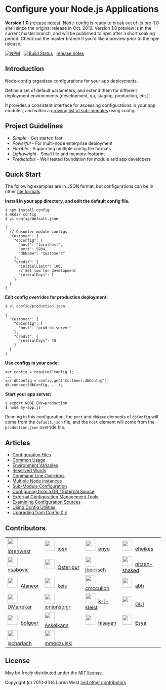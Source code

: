 Configure your Node.js Applications
===================================

**Version 1.0** ([release notes](https://github.com/lorenwest/node-config/wiki/Upgrading-From-Config-0.x)): Node-config is ready to break out of its pre-1.0 shell since the original release in Oct. 2010.  Version 1.0 preview is in the current master branch, and will be published to npm after a short soaking period. Check out the master branch if you'd like a preview prior to the npm release.

[![NPM](https://nodei.co/npm/config.svg?downloads=true&stars=true)](https://nodei.co/npm/config/)&nbsp;&nbsp;
[![Build Status](https://secure.travis-ci.org/lorenwest/node-config.svg?branch=master)](https://travis-ci.org/lorenwest/node-config)&nbsp;&nbsp;
[release notes](https://github.com/lorenwest/node-config/master/History.md)

Introduction
------------

Node-config organizes configurations for your app deployments.

Define a set of default parameters,
and extend them for different deployment environments (development, qa,
staging, production, etc.).

It provides a consistent interface for accessing configurations in your app modules, and within a [growing list of sub-modules](https://www.npmjs.org/browse/depended/config) using config.

Project Guidelines
------------------

* *Simple* - Get started fast
* *Powerful* - For multi-node enterprise deployment
* *Flexible* - Supporting multiple config file formats
* *Lightweight* - Small file and memory footprint
* *Predictable* - Well tested foundation for module and app developers

Quick Start
---------------
The following examples are in JSON format, but configurations can be in other [file formats](https://github.com/lorenwest/node-config/wiki/File-Formats-&-Comments).


**Install in your app directory, and edit the default config file.**

    $ npm install config
    $ mkdir config
    $ vi config/default.json

    {
      // Cusomter module configs
      "Customer": {
        "dbConfig": {
          "host": "localhost",
          "port": 5984,
          "dbName": "customers"
        },
        "credit": {
          "initialLimit": 100,
          // Set low for development
          "initialDays": 1
        }
      }
    }

**Edit config overrides for production deployment:**

    $ vi config/production.json

    {
      "Customer": {
        "dbConfig": {
          "host": "prod-db-server"
        },
        "credit": {
          "initialDays": 30
        }
      }
    }

**Use configs in your code:**

    var config = require('config');
    ...
    var dbConfig = config.get('Customer.dbConfig');
    db.connect(dbConfig, ...);

**Start your app server:**

    $ export NODE_ENV=production
    $ node my-app.js

Running in this configuration, the `port` and `dbName` elements of `dbConfig`
will come from the `default.json` file, and the `host` element will
come from the `production.json` override file.

Articles
--------

* [Configuration Files](https://github.com/lorenwest/node-config/wiki/Configuration-Files)
* [Common Usage](https://github.com/lorenwest/node-config/wiki/Common-Usage)
* [Environment Variables](https://github.com/lorenwest/node-config/wiki/Environment-Variables)
* [Reserved Words](https://github.com/lorenwest/node-config/wiki/Reserved-Words)
* [Command Line Overrides](https://github.com/lorenwest/node-config/wiki/Command-Line-Overrides)
* [Multiple Node Instances](https://github.com/lorenwest/node-config/wiki/Multiple-Node-Instances)
* [Sub-Module Configuration](https://github.com/lorenwest/node-config/wiki/Sub-Module-Configuration)
* [Configuring from a DB / External Source](https://github.com/lorenwest/node-config/wiki/Configuring-from-a-DB-/-External-Source)
* [External Configuration Management Tools](https://github.com/lorenwest/node-config/wiki/External-Configuration-Management-Tools)
* [Examining Configuration Sources](https://github.com/lorenwest/node-config/wiki/Examining-Configuration-Sources)
* [Using Config Utilities](https://github.com/lorenwest/node-config/wiki/Using-Config-Utilities)
* [Upgrading from Config 0.x](https://github.com/lorenwest/node-config/wiki/Upgrading-From-Config-0.x)

Contributors
------------
<table id="contributors"><tr><td style="border:none;"><img src=https://avatars.githubusercontent.com/u/373538? style="width:32px; margin-right: 10px;"><a href="https://github.com/lorenwest">lorenwest</a></td><td style="border:none;"><img src=https://avatars.githubusercontent.com/u/791137? style="width:32px; margin-right: 10px;"><a href="https://github.com/josx">josx</a></td><td style="border:none;"><img src=https://avatars.githubusercontent.com/u/133277? style="width:32px; margin-right: 10px;"><a href="https://github.com/enyo">enyo</a></td><td style="border:none;"><img src=https://avatars.githubusercontent.com/u/1656140? style="width:32px; margin-right: 10px;"><a href="https://github.com/eheikes">eheikes</a></td></tr><tr><td style="border:none;"><img src=https://avatars.githubusercontent.com/u/842998? style="width:32px; margin-right: 10px;"><a href="https://github.com/nsabovic">nsabovic</a></td><td style="border:none;"><img src=https://avatars.githubusercontent.com/u/506460? style="width:32px; margin-right: 10px;"><a href="https://github.com/Osterjour">Osterjour</a></td><td style="border:none;"><img src=https://avatars.githubusercontent.com/u/145742? style="width:32px; margin-right: 10px;"><a href="https://github.com/jberrisch">jberrisch</a></td><td style="border:none;"><img src=https://avatars.githubusercontent.com/u/1918551? style="width:32px; margin-right: 10px;"><a href="https://github.com/nitzan-shaked">nitzan-shaked</a></td></tr><tr><td style="border:none;"><img src=https://avatars.githubusercontent.com/u/3058150? style="width:32px; margin-right: 10px;"><a href="https://github.com/Alaneor">Alaneor</a></td><td style="border:none;"><img src=https://avatars.githubusercontent.com/u/125062? style="width:32px; margin-right: 10px;"><a href="https://github.com/keis">keis</a></td><td style="border:none;"><img src=https://avatars.githubusercontent.com/u/157303? style="width:32px; margin-right: 10px;"><a href="https://github.com/cmcculloh">cmcculloh</a></td><td style="border:none;"><img src=https://avatars.githubusercontent.com/u/16861? style="width:32px; margin-right: 10px;"><a href="https://github.com/abh">abh</a></td></tr><tr><td style="border:none;"><img src=https://avatars.githubusercontent.com/u/28898? style="width:32px; margin-right: 10px;"><a href="https://github.com/DMajrekar">DMajrekar</a></td><td style="border:none;"><img src=https://avatars.githubusercontent.com/u/2533984? style="width:32px; margin-right: 10px;"><a href="https://github.com/jonjonsonjr">jonjonsonjr</a></td><td style="border:none;"><img src=https://avatars.githubusercontent.com/u/157474? style="width:32px; margin-right: 10px;"><a href="https://github.com/k-j-kleist">k-j-kleist</a></td><td style="border:none;"><img src=https://avatars.githubusercontent.com/u/12112? style="width:32px; margin-right: 10px;"><a href="https://github.com/GUI">GUI</a></td></tr><tr><td style="border:none;"><img src=https://avatars.githubusercontent.com/u/811927? style="width:32px; margin-right: 10px;"><a href="https://github.com/bolgovr">bolgovr</a></td><td style="border:none;"><img src=https://avatars.githubusercontent.com/u/672821? style="width:32px; margin-right: 10px;"><a href="https://github.com/Askelkana">Askelkana</a></td><td style="border:none;"><img src=https://avatars.githubusercontent.com/u/941125? style="width:32px; margin-right: 10px;"><a href="https://github.com/hisayan">hisayan</a></td><td style="border:none;"><img src=https://avatars.githubusercontent.com/u/937179? style="width:32px; margin-right: 10px;"><a href="https://github.com/Esya">Esya</a></td></tr><tr><td style="border:none;"><img src=https://avatars.githubusercontent.com/u/1087986? style="width:32px; margin-right: 10px;"><a href="https://github.com/jscharlach">jscharlach</a></td><td style="border:none;"><img src=https://avatars.githubusercontent.com/u/3645924? style="width:32px; margin-right: 10px;"><a href="https://github.com/mmoczulski">mmoczulski</a></td></tr></table>

License
-------

May be freely distributed under the [MIT license](https://raw.githubusercontent.com/lorenwest/node-config/master/LICENSE).

Copyright (c) 2010-2014 Loren West
[and other contributors](https://github.com/lorenwest/node-config/graphs/contributors)

